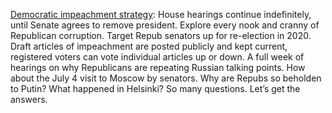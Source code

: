 <a href="https://twitter.com/davewiner/status/1198188964278079488">Democratic impeachment strategy</a>: House hearings continue indefinitely, until Senate agrees to remove president. Explore every nook and cranny of Republican corruption. Target Repub senators up for re-election in 2020. Draft articles of impeachment are posted publicly and kept current, registered voters can vote individual articles up or down. A full week of hearings on why Republicans are repeating Russian talking points. How about the July 4 visit to Moscow by senators. Why are Repubs so beholden to Putin? What happened in Helsinki? So many questions. Let’s get the answers.

